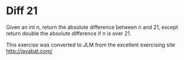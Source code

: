 # Diff 21 #
Given an int n, return the absolute difference between n and 21,
except return double the absolute difference if n is over 21.

This exercise was converted to JLM from the excellent exercising site http://javabat.com/

